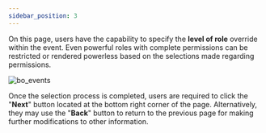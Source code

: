 ```yaml
---
sidebar_position: 3
---
```

On this page, users have the capability to specify the **level of role** override within the event. Even powerful roles with complete permissions can be restricted or rendered powerless based on the selections made regarding permissions.

![bo_events](/img/bo_events11.png)

Once the selection process is completed, users are required to click the "**Next**" button located at the bottom right corner of the page. 
Alternatively, they may use the "**Back**" button to return to the previous page for making further modifications to other information.
